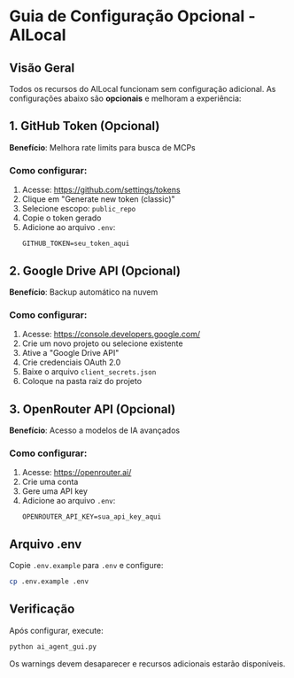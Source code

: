 # Guia de Configuração Opcional - AILocal

## Visão Geral
Todos os recursos do AILocal funcionam sem configuração adicional. 
As configurações abaixo são **opcionais** e melhoram a experiência:

## 1. GitHub Token (Opcional)
**Benefício**: Melhora rate limits para busca de MCPs

### Como configurar:
1. Acesse: https://github.com/settings/tokens
2. Clique em "Generate new token (classic)"
3. Selecione escopo: `public_repo`
4. Copie o token gerado
5. Adicione ao arquivo `.env`:
   ```
   GITHUB_TOKEN=seu_token_aqui
   ```

## 2. Google Drive API (Opcional)
**Benefício**: Backup automático na nuvem

### Como configurar:
1. Acesse: https://console.developers.google.com/
2. Crie um novo projeto ou selecione existente
3. Ative a "Google Drive API"
4. Crie credenciais OAuth 2.0
5. Baixe o arquivo `client_secrets.json`
6. Coloque na pasta raiz do projeto

## 3. OpenRouter API (Opcional)
**Benefício**: Acesso a modelos de IA avançados

### Como configurar:
1. Acesse: https://openrouter.ai/
2. Crie uma conta
3. Gere uma API key
4. Adicione ao arquivo `.env`:
   ```
   OPENROUTER_API_KEY=sua_api_key_aqui
   ```

## Arquivo .env
Copie `.env.example` para `.env` e configure:
```bash
cp .env.example .env
```

## Verificação
Após configurar, execute:
```bash
python ai_agent_gui.py
```

Os warnings devem desaparecer e recursos adicionais estarão disponíveis.